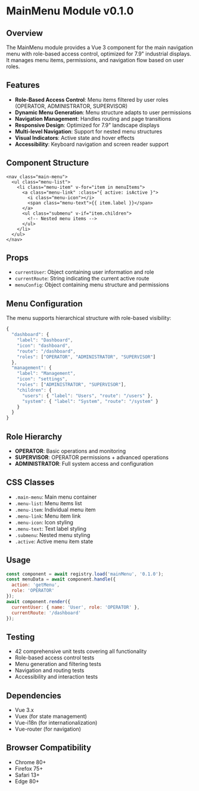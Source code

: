 # MainMenu Module v0.1.0

## Overview
The MainMenu module provides a Vue 3 component for the main navigation menu with role-based access control, optimized for 7.9" industrial displays. It manages menu items, permissions, and navigation flow based on user roles.

## Features
- **Role-Based Access Control**: Menu items filtered by user roles (OPERATOR, ADMINISTRATOR, SUPERVISOR)
- **Dynamic Menu Generation**: Menu structure adapts to user permissions
- **Navigation Management**: Handles routing and page transitions
- **Responsive Design**: Optimized for 7.9" landscape displays
- **Multi-level Navigation**: Support for nested menu structures
- **Visual Indicators**: Active state and hover effects
- **Accessibility**: Keyboard navigation and screen reader support

## Component Structure
```
<nav class="main-menu">
  <ul class="menu-list">
    <li class="menu-item" v-for="item in menuItems">
      <a class="menu-link" :class="{ active: isActive }">
        <i class="menu-icon"></i>
        <span class="menu-text">{{ item.label }}</span>
      </a>
      <ul class="submenu" v-if="item.children">
        <!-- Nested menu items -->
      </ul>
    </li>
  </ul>
</nav>
```

## Props
- `currentUser`: Object containing user information and role
- `currentRoute`: String indicating the current active route
- `menuConfig`: Object containing menu structure and permissions

## Menu Configuration
The menu supports hierarchical structure with role-based visibility:

```javascript
{
  "dashboard": {
    "label": "Dashboard",
    "icon": "dashboard",
    "route": "/dashboard",
    "roles": ["OPERATOR", "ADMINISTRATOR", "SUPERVISOR"]
  },
  "management": {
    "label": "Management",
    "icon": "settings",
    "roles": ["ADMINISTRATOR", "SUPERVISOR"],
    "children": {
      "users": { "label": "Users", "route": "/users" },
      "system": { "label": "System", "route": "/system" }
    }
  }
}
```

## Role Hierarchy
- **OPERATOR**: Basic operations and monitoring
- **SUPERVISOR**: OPERATOR permissions + advanced operations
- **ADMINISTRATOR**: Full system access and configuration

## CSS Classes
- `.main-menu`: Main menu container
- `.menu-list`: Menu items list
- `.menu-item`: Individual menu item
- `.menu-link`: Menu item link
- `.menu-icon`: Icon styling
- `.menu-text`: Text label styling
- `.submenu`: Nested menu styling
- `.active`: Active menu item state

## Usage
```javascript
const component = await registry.load('mainMenu', '0.1.0');
const menuData = await component.handle({
  action: 'getMenu',
  role: 'OPERATOR'
});
await component.render({
  currentUser: { name: 'User', role: 'OPERATOR' },
  currentRoute: '/dashboard'
});
```

## Testing
- 42 comprehensive unit tests covering all functionality
- Role-based access control tests
- Menu generation and filtering tests
- Navigation and routing tests
- Accessibility and interaction tests

## Dependencies
- Vue 3.x
- Vuex (for state management)
- Vue-i18n (for internationalization)
- Vue-router (for navigation)

## Browser Compatibility
- Chrome 80+
- Firefox 75+
- Safari 13+
- Edge 80+
